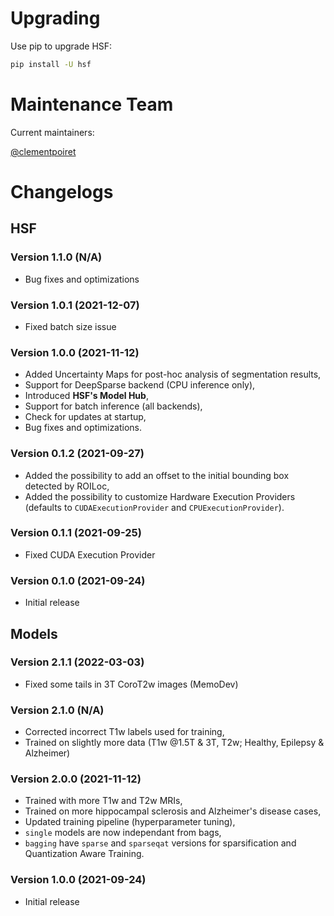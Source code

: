 # Upgrading

Use pip to upgrade HSF:

```sh
pip install -U hsf
```

# Maintenance Team

Current maintainers:

[@clementpoiret](https://github.com/clementpoiret)

# Changelogs

## HSF

### Version 1.1.0 (N/A)

* Bug fixes and optimizations

### Version 1.0.1 (2021-12-07)

* Fixed batch size issue

### Version 1.0.0 (2021-11-12)

* Added Uncertainty Maps for post-hoc analysis of segmentation results,
* Support for DeepSparse backend (CPU inference only),
* Introduced **HSF's Model Hub**,
* Support for batch inference (all backends),
* Check for updates at startup,
* Bug fixes and optimizations.

### Version 0.1.2 (2021-09-27)

* Added the possibility to add an offset to the initial bounding box detected by ROILoc,
* Added the possibility to customize Hardware Execution Providers (defaults to `CUDAExecutionProvider` and `CPUExecutionProvider`).

### Version 0.1.1 (2021-09-25)

* Fixed CUDA Execution Provider

### Version 0.1.0 (2021-09-24)

* Initial release

## Models

### Version 2.1.1 (2022-03-03)

* Fixed some tails in 3T CoroT2w images (MemoDev)

### Version 2.1.0 (N/A)

* Corrected incorrect T1w labels used for training,
* Trained on slightly more data (T1w @1.5T & 3T, T2w; Healthy, Epilepsy & Alzheimer)

### Version 2.0.0 (2021-11-12)

* Trained with more T1w and T2w MRIs,
* Trained on more hippocampal sclerosis and Alzheimer's disease cases,
* Updated training pipeline (hyperparameter tuning),
* `single` models are now independant from bags,
* `bagging` have `sparse` and `sparseqat` versions for sparsification and Quantization Aware Training.

### Version 1.0.0 (2021-09-24)

* Initial release
